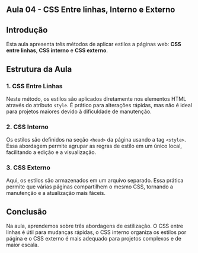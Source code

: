 ## Aula 04 - CSS Entre linhas, Interno e Externo

## Introdução

Esta aula apresenta três métodos de aplicar estilos a páginas web: **CSS entre linhas**, **CSS interno** e **CSS externo**.

## Estrutura da Aula

### 1. CSS Entre Linhas

Neste método, os estilos são aplicados diretamente nos elementos HTML através do atributo `style`. É prático para alterações rápidas, mas não é ideal para projetos maiores devido à dificuldade de manutenção.

### 2. CSS Interno

Os estilos são definidos na seção `<head>` da página usando a tag `<style>`. Essa abordagem permite agrupar as regras de estilo em um único local, facilitando a edição e a visualização.

### 3. CSS Externo

Aqui, os estilos são armazenados em um arquivo separado. Essa prática permite que várias páginas compartilhem o mesmo CSS, tornando a manutenção e a atualização mais fáceis.

## Conclusão

Na aula, aprendemos sobre três abordagens de estilização. O CSS entre linhas é útil para mudanças rápidas, o CSS interno organiza os estilos por página e o CSS externo é mais adequado para projetos complexos e de maior escala.